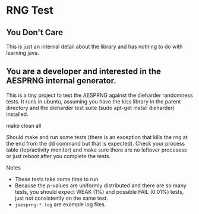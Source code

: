 # RNG Test

## You Don't Care

This is just an internal detail about the library and has nothing to do with learning java.

## You are a developer and interested in the AESPRNG internal generator.

This is a tiny project to test the AESPRNG against the dieharder randomness
tests.  It runs in ubuntu, assuming you have the kiss library in the parent
directory and the dieharder test suite (sudo apt-get install dieharder)
installed.

make clean all

Should make and run some tests (there is an exception that kills the rng
at the end from the dd command but that is expected).  Check your process
table (top/activity monitor) and make sure there are no leftover procesess
or just reboot after you complete the tests.

Notes

* These tests take some time to run.
* Because the p-values are uniformly distributed and there are so many tests, you should expect WEAK (1%) and possible FAIL (0.01%) tests, just not consistently on the same test.
* `jaesprng-*.log` are example log files.








